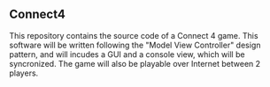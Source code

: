 ## Connect4

This repository contains the source code of a Connect 4 game. This software will be written following
the "Model View Controller" design pattern, and will incudes a GUI and a console view, which will be syncronized.
The game will also be playable over Internet between 2 players.
